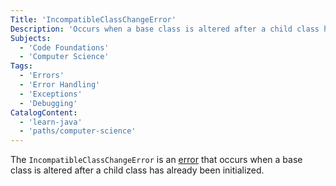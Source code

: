 ```yaml
---
Title: 'IncompatibleClassChangeError'
Description: 'Occurs when a base class is altered after a child class has already been initialized.'
Subjects:
  - 'Code Foundations'
  - 'Computer Science'
Tags:
  - 'Errors'
  - 'Error Handling'
  - 'Exceptions'
  - 'Debugging'
CatalogContent:
  - 'learn-java'
  - 'paths/computer-science'
---
```


The `IncompatibleClassChangeError` is an [error](https://www.codecademy.com/resources/docs/general/error) that occurs when a base class is altered after a child class has already been initialized.
